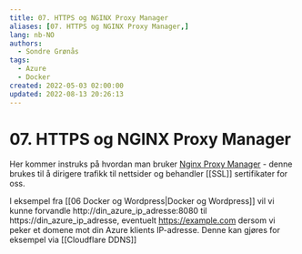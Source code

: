 ```yaml
---
title: 07. HTTPS og NGINX Proxy Manager
aliases: [07. HTTPS og NGINX Proxy Manager,]
lang: nb-NO
authors:
  - Sondre Grønås
tags:
  - Azure
  - Docker
created: 2022-05-03 02:00:00
updated: 2022-08-13 20:26:13
---
```

# 07. HTTPS og NGINX Proxy Manager
Her kommer instruks på hvordan man bruker [Nginx Proxy Manager](https://nginxproxymanager.com/) - denne brukes til å dirigere trafikk til nettsider og behandler [[SSL]] sertifikater for oss.

I eksempel fra [[06 Docker og Wordpress|Docker og Wordpress]] vil vi kunne forvandle http://din_azure_ip_adresse:8080 til https://din_azure_ip_adresse, eventuelt https://example.com dersom vi peker et domene mot din Azure klients IP-adresse. Denne kan gjøres for eksempel via [[Cloudflare DDNS]]